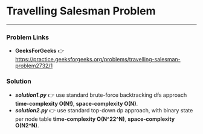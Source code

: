 # Travelling Salesman Problem

---

### Problem Links
- **__GeeksForGeeks__** :point_right: https://practice.geeksforgeeks.org/problems/travelling-salesman-problem2732/1

### Solution
- **_solution1.py_** :point_right: use standard brute-force backtracking dfs approach **time-complexity O(N!)**, **space-complexity O(N)**.
- **_solution2.py_** :point_right: use standard top-down dp approach, with binary state per node table **time-complexity O(N^22^N)**, **space-complexity O(N2^N)**.
